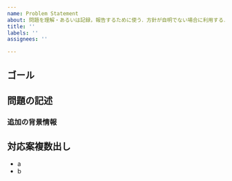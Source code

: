 ```yaml
---
name: Problem Statement
about: 問題を理解・あるいは記録，報告するために使う．方針が自明でない場合に利用する．
title: ''
labels: ''
assignees: ''

---
```


## ゴール
<!-- おおまかにでも，不完全でもいいので，理想状態・ゴールを定義してください -->

## 問題の記述
<!-- 現状，なにが不足していて，理想状態となっていないのか，説明してください -->

### 追加の背景情報
<!-- 背景情報を追加してください．顧客固有，案件固有ドキュメントのリンクなど -->


## 対応案複数出し
<!--
解決案を必ず複数記載してください
複数記載する理由は，最初に思いついたというだけで，特定のアイデアに固執しないためです

以下の前提それぞれで考え出せるといいです
- コストを無限にかけてよいなら，どんな方法をとるか？
- コストをゼロ，あるいは最小で解決するなら，どんな方法をとるか？
- なんらかの軸をもとに，分割して，それぞれに対処方法を考える
-->

- a
- b
